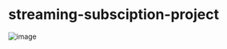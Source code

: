 # streaming-subsciption-project
![image](https://github.com/user-attachments/assets/e311b49e-e927-409e-bb0c-2281385f8709)

